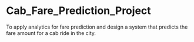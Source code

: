 # Cab_Fare_Prediction_Project
To apply analytics for fare prediction and design a system that predicts the fare amount for a cab ride in the city.
